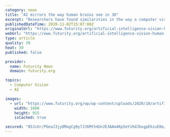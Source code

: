 ```yaml
---
category: news
title: "AI mirrors the way human brains see in 3D"
excerpt: "Researchers have found similarities in the way a computer vision network trained to \"view\" in 2D and the method human brains use for seeing objects in 3D."
publishedDateTime: 2020-11-02T15:07:00Z
originalUrl: "https://www.futurity.org/artificial-intelligence-vision-human-brains-2464362-2/"
webUrl: "https://www.futurity.org/artificial-intelligence-vision-human-brains-2464362-2/"
type: article
quality: 39
heat: 39
published: false

provider:
  name: Futurity News
  domain: futurity.org

topics:
  - Computer Vision
  - AI

images:
  - url: "https://www.futurity.org/wp/wp-content/uploads/2020/10/artificial-intelligence-vision-human-brains_1600.jpg"
    width: 1600
    height: 915
    isCached: true

secured: "0SJcUr/PGeaJ3jyOMagCg9y7JJ6Mth4UnJE3AAm4Kp5eYihdJbxgpEkzuE8e/vhTMK5WRJ7jvlgo2TbsTBG01Hyl/Pfa11Wlbg2RMVQi7gyiMu8/rPSjWR5DR5ILkCGOoPV7XoxnlHohsdxf3W8wmlD6Xd+xD++KLk+FGj0R/Y015awD0jEnoZrW4nFFKlt+gcc5zuV2Ptooh7Fppe5tmwWVUYYtY2/WJX9EDshBzJIBuUkg/ZfmOjhMN5zWr2182K+oXY7Tvp9XGjvE721RbsjJQmpobmpZjilAaetimxJuoLaLsp/qTVI77d2XDsYpqOpoUBcuBHhwt8Mss+WUsbUqNG3ZEs9W/DFLU4ad6ZM=;YFWtdL5tXMa0etZ8XBQt+Q=="
---
```



